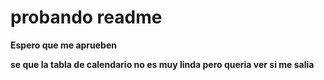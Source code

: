 # probando readme

**Espero que me aprueben**

**se que la tabla de calendario no es muy linda pero queria ver si me salia**